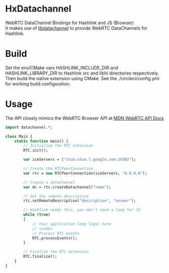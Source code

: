 # HxDatachannel
WebRTC DataChannel Bindings for Hashlink and JS (Browser)  
It makes use of [libdatachannel](https://github.com/paullouisageneau/libdatachannel) to provide WebRTC DataChannels for Hashlink.

# Build
Set the env/CMake vars HASHLINK_INCLUDE_DIR and HASHLINK_LIBRARY_DIR to Hashlink src and libhl directories respectively.  
Then build the native extension using CMake. See the ./circleci/config.yml for working build configuration.

# Usage
The API closely mimics the WebRTC Browser API at [MDN WebRTC API Docs](https://developer.mozilla.org/en-US/docs/Web/API/WebRTC_API)
```haxe
import datachannel.*;

class Main {
    static function main() {
        // Initialize the RTC extension
        RTC.init();

        var iceServers = ["stun:stun.l.google.com:19302"];

        // Create the RTCPeerConnection
        var rtc = new RTCPeerConnection(iceServers, "0.0.0.0");

        // Create a datachannel
        var dc = rtc.createDatachannel("name");

        // Set the remote description
        rtc.setRemoteDescription("description", "answer");

        // Hashlink needs this, you don't need a loop for JS
        while (true)
        {
            // Your application loop logic here
            // <code>
            // Process RTC events
            RTC.processEvents();
        }

        // Finalize the RTC extension
        RTC.finalize();
    }
}
```
